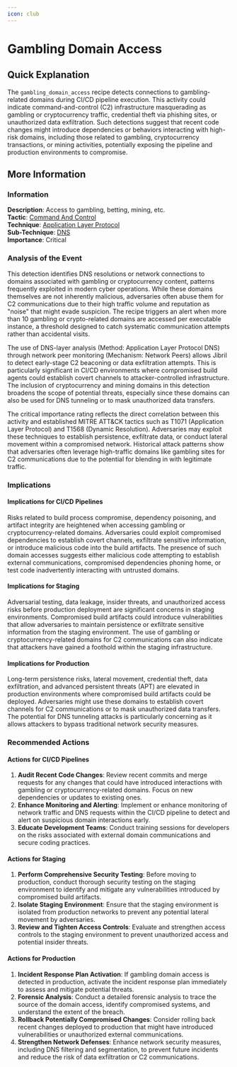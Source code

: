```yaml
---
icon: club
---
```


# Gambling Domain Access

## Quick Explanation

The `gambling_domain_access` recipe detects connections to gambling-related domains during CI/CD pipeline execution. This activity could indicate command-and-control (C2) infrastructure masquerading as gambling or cryptocurrency traffic, credential theft via phishing sites, or unauthorized data exfiltration. Such detections suggest that recent code changes might introduce dependencies or behaviors interacting with high-risk domains, including those related to gambling, cryptocurrency transactions, or mining activities, potentially exposing the pipeline and production environments to compromise.

## More Information

### Information

**Description**: Access to gambling, betting, mining, etc.  
**Tactic**: [Command And Control](https://jibril.garnet.ai/mitre/mitre/ta0011)  
**Technique**: [Application Layer Protocol](https://jibril.garnet.ai/mitre/mitre/ta0011/t1071)  
**Sub-Technique**: [DNS](https://jibril.garnet.ai/mitre/mitre/ta0011/t1071/t1071.004)  
**Importance**: Critical

### Analysis of the Event

This detection identifies DNS resolutions or network connections to domains associated with gambling or cryptocurrency content, patterns frequently exploited in modern cyber operations. While these domains themselves are not inherently malicious, adversaries often abuse them for C2 communications due to their high traffic volume and reputation as "noise" that might evade suspicion. The recipe triggers an alert when more than 10 gambling or crypto-related domains are accessed per executable instance, a threshold designed to catch systematic communication attempts rather than accidental visits.

The use of DNS-layer analysis (Method: Application Layer Protocol DNS) through network peer monitoring (Mechanism: Network Peers) allows Jibril to detect early-stage C2 beaconing or data exfiltration attempts. This is particularly significant in CI/CD environments where compromised build agents could establish covert channels to attacker-controlled infrastructure. The inclusion of cryptocurrency and mining domains in this detection broadens the scope of potential threats, especially since these domains can also be used for DNS tunneling or to mask unauthorized data transfers.

The critical importance rating reflects the direct correlation between this activity and established MITRE ATT\&CK tactics such as T1071 (Application Layer Protocol) and T1568 (Dynamic Resolution). Adversaries may exploit these techniques to establish persistence, exfiltrate data, or conduct lateral movement within a compromised network. Historical attack patterns show that adversaries often leverage high-traffic domains like gambling sites for C2 communications due to the potential for blending in with legitimate traffic.

### Implications

#### Implications for CI/CD Pipelines

Risks related to build process compromise, dependency poisoning, and artifact integrity are heightened when accessing gambling or cryptocurrency-related domains. Adversaries could exploit compromised dependencies to establish covert channels, exfiltrate sensitive information, or introduce malicious code into the build artifacts. The presence of such domain accesses suggests either malicious code attempting to establish external communications, compromised dependencies phoning home, or test code inadvertently interacting with untrusted domains.

#### Implications for Staging

Adversarial testing, data leakage, insider threats, and unauthorized access risks before production deployment are significant concerns in staging environments. Compromised build artifacts could introduce vulnerabilities that allow adversaries to maintain persistence or exfiltrate sensitive information from the staging environment. The use of gambling or cryptocurrency-related domains for C2 communications can also indicate that attackers have gained a foothold within the staging infrastructure.

#### Implications for Production

Long-term persistence risks, lateral movement, credential theft, data exfiltration, and advanced persistent threats (APT) are elevated in production environments where compromised build artifacts could be deployed. Adversaries might use these domains to establish covert channels for C2 communications or to mask unauthorized data transfers. The potential for DNS tunneling attacks is particularly concerning as it allows attackers to bypass traditional network security measures.

### Recommended Actions

#### Actions for CI/CD Pipelines

1. **Audit Recent Code Changes**: Review recent commits and merge requests for any changes that could have introduced interactions with gambling or cryptocurrency-related domains. Focus on new dependencies or updates to existing ones.
2. **Enhance Monitoring and Alerting**: Implement or enhance monitoring of network traffic and DNS requests within the CI/CD pipeline to detect and alert on suspicious domain interactions early.
3. **Educate Development Teams**: Conduct training sessions for developers on the risks associated with external domain communications and secure coding practices.

#### Actions for Staging

1. **Perform Comprehensive Security Testing**: Before moving to production, conduct thorough security testing on the staging environment to identify and mitigate any vulnerabilities introduced by compromised build artifacts.
2. **Isolate Staging Environment**: Ensure that the staging environment is isolated from production networks to prevent any potential lateral movement by adversaries.
3. **Review and Tighten Access Controls**: Evaluate and strengthen access controls to the staging environment to prevent unauthorized access and potential insider threats.

#### Actions for Production

1. **Incident Response Plan Activation**: If gambling domain access is detected in production, activate the incident response plan immediately to assess and mitigate potential threats.
2. **Forensic Analysis**: Conduct a detailed forensic analysis to trace the source of the domain access, identify compromised systems, and understand the extent of the breach.
3. **Rollback Potentially Compromised Changes**: Consider rolling back recent changes deployed to production that might have introduced vulnerabilities or unauthorized external communications.
4. **Strengthen Network Defenses**: Enhance network security measures, including DNS filtering and segmentation, to prevent future incidents and reduce the risk of data exfiltration or C2 communications.
